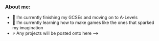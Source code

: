 ### About me:
- 🔭 I’m currently finishing my GCSEs and moving on to A-Levels
- 🌱 I’m currently learning how to make games like the ones that sparked my imagination
- ⚡ Any projects will be posted onto here
-->
